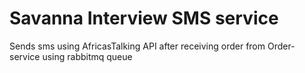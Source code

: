 # Savanna Interview SMS service

Sends sms using AfricasTalking API after receiving order from Order-service using rabbitmq queue
